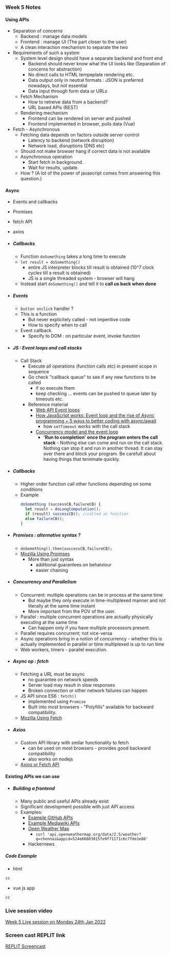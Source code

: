 ### Week 5 Notes

#### Using APIs 
* Separation of concerns
  - Backend : manage data models
  - Frontend : manage UI (The part closer to the user)
  - A clean interaction mechanism to separate the two
* Requirements of such a system
  - System level design should have a separate backend and front end 
    - Backend should never know what the UI looks like (Separation of concerns for abstraction)
    - No direct calls to HTML tempeplate rendering etc.
    - Data output only in neutral formats : JSON is preferred nowadays, but not essential
    - Data input through form data or URLs
  - Fetch Mechanism
    - How to retreive data from a backend?
    - URL based APIs (REST)
  - Rendering mechanism 
    - Frontend can be rendered on server and pushed
    - Frontend implemented in browser, pulls data (Vue)
* Fetch  - Asynchronous
  - Fetching data depends on factors outside server control
    - Latency to backend (network disruption)
    - Network load, disruptions (DNS etc)
  - Should not make browser hang if correct data is not available 
  - Asynchronous operation
    - Start fetch in background.
    - Wait for results, update.
  - How ? (A lot of the power of javascript comes from answering this question.)
#### Async 
* Events and callbacks
* Promises 
* fetch API
* axios

* ##### Callbacks
  - Function `doSomething` takes a long time to execute
  - `let result = doSomething()`
    - entire JS interpreter blocks till result is obtained (10^7 clock cycles till a result is obtained)
    - JS is a single threaded system - browser will hang
  - Instead start `doSomething()` and tell it to **call us back when done** 
* ##### Events
  - `button onclick` handler ? 
  - This is a function
    - But never explicitely called - not imperitive code
    - How to specify when to call
  - Event callback
    - Specify to DOM : on particular event, invoke function
* ##### JS : Event loops and call stacks
  - Call Stack
    - Execute all operations (function calls etc) in present scope in sequence
    - Go check "callback queue" to see if any new functions to be called 
      - if so execute them
      - keep checking ... events can be pushed to queue later by timeouts etc.
    - Reference material 
      - [Web API Event loops](https://html.spec.whatwg.org/multipage/webappapis.html#event-loops)
      - [How JavaScript works: Event loop and the rise of Async programming + 5 ways to better coding with async/await](https://blog.sessionstack.com/how-javascript-works-event-loop-and-the-rise-of-async-programming-5-ways-to-better-coding-with-2f077c4438b5)
          - how `setTimeout` works with the call stack
      - [Concurrency model and the event loop](https://developer.mozilla.org/en-US/docs/Web/JavaScript/EventLoop)
          - **'Run to completion' once the program enters the call stack** - Nothing else can come and run on the call stack. Nothing can stop it and run in another thread. It can stay over there and block your program. Be carefult about having things that terminate quickly.

* ##### Callbacks
  - Higher order function call other functions depending on some conditions
  - Example
      ```javascript
      doSomething (successCB,failureCB) {
        let result = doLongComputation();
        if (result) successCB(); //called as function
        else failureCB();
      }
      
      ```
* ##### Promises : alternative syntax ?
  - `doSomething().then(successCB,failureCB);`
  - [Mozilla Using Promises](https://developer.mozilla.org/en-US/docs/Web/JavaScript/Guide/Using_promises)
    - More than just syntax
      - additional guarantees on behaiviour
      - easier chaining

* ##### Concurrency and Parallelism
  - Concurrent: multiple operations can be in process at the same time 
    - But maybe they only execute in time-multiplexed manner and not literally at the same time instant
    - More important from the POV of the user.
  - Parallel : multiple concurrent operations are actually physically executing at the same time 
    - Can happen only if you have multiple processors present.
  - Parallel requires concurrent; not vice-versa
  - Async operations bring in a notion of concurrency - whether this is actually implemented in parallel or time multiplexed is up to run time 
  - Web workers, timers - parallel execution. 
* ##### Async op : fetch
  - Fetching a URL must be async
    - no guarantee on network speeds
    - Server load may result in slow responses
    - Broken connection or other network failures can happen 
  - JS API since ES6 : `fetch()`
    - implemented using `Promise`
    - Built into most browsers - "Polyfills" available for backward compatibility.
  - [Mozilla Using Fetch](https://developer.mozilla.org/en-US/docs/Web/API/Fetch_API/Using_Fetch) 
* ##### Axios
  - Custom API library with smilar functionality to fetch
    - can be used on most browsers - provides good backward compatibility
    - also works on nodejs
  - [Axios or Fetch API](https://blog.logrocket.com/axios-or-fetch-api/)

#### Existing APIs we can use

* ##### Building a frontend 
  - Many public and useful APIs already exist
  - Significant development possible with just API access
  - Examples:
    - [Example GitHub APIs](api.github.com)
    - [Example Mediawiki APIs](https://www.mediawiki.org/wiki/API:Main_page)
    - [Open Weather Map](https://openweathermap.org/api)
      - `curl 'api.openweathermap.org/data/2.5/weather?q=chennai&appid=524e66603815fe9f71171c6c7fde1e86'`
    - Hackernews
##### Code Example
  - html
  ```html
  cc
  ```
  - vue js app
  ```javascript
  cc
  ```


### Live session video
[Week 5 Live session on Monday 24th Jan 2022](https://www.youtube.com/watch?v=1AeOkI5CzSs)

### Screen cast REPLIT link
[REPLIT Screencast](https://replit.com/@constitution/MAD2Week5Screencasts)
